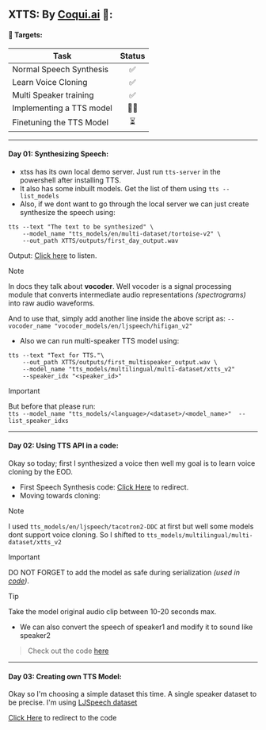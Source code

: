 ## XTTS: By [Coqui.ai](https://docs.coqui.ai/en/latest/models/xtts.html) 🐸:

#### 🎯 Targets:

| Task                  | Status   |
|-----------------------|:--------:|
| Normal Speech Synthesis | ✅ |
| Learn Voice Cloning     | ✅ |
| Multi Speaker training  | ✅ |
| Implementing a TTS model | 🏊‍♂️ | 
| Finetuning the TTS Model| ⏳ |

---
#### Day 01: **Synthesizing Speech**:

- xtss has its own local demo server. Just run `tts-server` in the powershell after installing TTS.
- It also has some inbuilt models. Get the list of them using `tts --list_models`
- Also, if we dont want to go through the local server we can just create synthesize the speech using:
```pwsh
tts --text "The text to be synthesized" \
    --model_name "tts_models/en/multi-dataset/tortoise-v2" \
    --out_path XTTS/outputs/first_day_output.wav
```

Output: [Click here](./outputs/first_day_output.wav) to listen.

> [!Note]
> In docs they talk about **vocoder**. 
> Well vocoder is a signal processing module that converts intermediate audio representations *(spectrograms)* into raw audio waveforms.
>
> And to use that, simply add another line inside the above script as:
> `--vocoder_name "vocoder_models/en/ljspeech/hifigan_v2"`

- Also we can run multi-speaker TTS model using:
```pwsh 
tts --text "Text for TTS."\
    --out_path XTTS/outputs/first_multispeaker_output.wav \
    --model_name "tts_models/multilingual/multi-dataset/xtts_v2"  
    --speaker_idx "<speaker_id>"
```

> [!Important]
> But before that please run: \
> `tts --model_name "tts_models/<language>/<dataset>/<model_name>"  --list_speaker_idxs` 

---
#### Day 02: **Using TTS API in a code**:

Okay so today; first I synthesized a voice then well my goal is to learn voice cloning by the EOD. 

- First Speech Synthesis code: [Click Here](./TTS_api_using_day_02.py) to redirect.
- Moving towards cloning: 

> [!Note]
> I used `tts_models/en/ljspeech/tacotron2-DDC` at first but well some models dont support voice cloning. So I shifted to `tts_models/multilingual/multi-dataset/xtts_v2`

> [!Important]
> DO NOT FORGET to add the model as safe during serialization *(used in [code](TTS_voice_cloning.py))*. 

> [!tip]
> Take the model original audio clip between 10-20 seconds max.

- We can also convert the speech of speaker1 and modify it to sound like speaker2
> Check out the code [here](./Speech_speaker_convert_day_2.py)

---
#### Day 03: Creating own TTS Model:

Okay so I'm choosing a simple dataset this time. A single speaker dataset to be precise. I'm using [LJSpeech dataset](https://keithito.com/LJ-Speech-Dataset/)

[Click Here](./my_tts_model.py) to redirect to the code